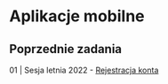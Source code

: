 # Aplikacje mobilne

## Poprzednie zadania

01 | Sesja letnia 2022 - [Rejestracja konta](./01sl2022.md/#aplikacja-mobilna)  